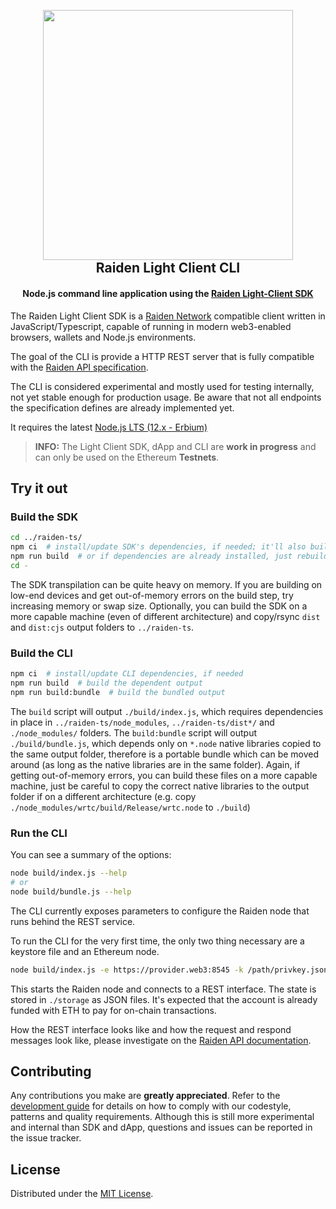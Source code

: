 <!-- PROJECT SHIELDS -->

<h2 align="center">
  <br/>
  <a href='https://raiden.network/'><img
      width='400px'
      alt=''
      src="https://user-images.githubusercontent.com/35398162/54018436-ee3f6300-4188-11e9-9b4e-0666c44cda53.png" /></a>
  <br/>
  Raiden Light Client CLI
  <br/>
</h2>

<h4 align="center">
  Node.js command line application using the <a href="https://github.com/raiden-network/light-client/tree/master/raiden-ts">Raiden Light-Client SDK</a>
</h4>

The Raiden Light Client SDK is a [Raiden Network](https://raiden.network) compatible client written in JavaScript/Typescript, capable of running in modern web3-enabled browsers, wallets and Node.js environments.

The goal of the CLI is provide a HTTP REST server that is fully compatible with the [Raiden API specification](https://raiden-network.readthedocs.io/en/latest/rest_api.html). 

The CLI is considered experimental and mostly used for testing internally, not yet stable enough for production usage. Be aware that not all endpoints the specification defines are already implemented yet.

It requires the latest [Node.js LTS (12.x - Erbium)](https://github.com/nodejs/Release)

> **INFO:** The Light Client SDK, dApp and CLI are **work in progress** and can only be used on the Ethereum **Testnets**.

## Try it out

### Build the SDK
```sh
cd ../raiden-ts/
npm ci  # install/update SDK's dependencies, if needed; it'll also build the SDK
npm run build  # or if dependencies are already installed, just rebuild
cd -
```

The SDK transpilation can be quite heavy on memory. If you are building on low-end devices and get out-of-memory errors on the build step, try increasing memory or swap size. Optionally, you can build the SDK on a more capable machine (even of different architecture) and copy/rsync `dist` and `dist:cjs` output folders to `../raiden-ts`.


### Build the CLI
```sh
npm ci  # install/update CLI dependencies, if needed
npm run build  # build the dependent output
npm run build:bundle  # build the bundled output
```

The `build` script will output `./build/index.js`, which requires dependencies in place in `../raiden-ts/node_modules`, `../raiden-ts/dist*/` and `./node_modules/` folders.
The `build:bundle` script will output `./build/bundle.js`, which depends only on `*.node` native libraries copied to the same output folder, therefore is a portable bundle which can be moved around (as long as the native libraries are in the same folder). Again, if getting out-of-memory errors, you can build these files on a more capable machine, just be careful to copy the correct native libraries to the output folder if on a different architecture (e.g. copy `./node_modules/wrtc/build/Release/wrtc.node` to `./build`)

### Run the CLI

You can see a summary of the options:
```sh
node build/index.js --help
# or
node build/bundle.js --help
```

The CLI currently exposes parameters to configure the Raiden node that runs behind the REST service.

To run the CLI for the very first time, the only two thing necessary are a keystore file and an Ethereum node.

```sh
node build/index.js -e https://provider.web3:8545 -k /path/privkey.json
```

This starts the Raiden node and connects to a REST interface. The state is stored in `./storage` as JSON files. It's expected that the account is already funded with ETH to pay for on-chain transactions.

How the REST interface looks like and how the request and respond messages look like, please investigate on the [Raiden API documentation](https://raiden-network.readthedocs.io/en/latest/rest_api.html).

## Contributing

Any contributions you make are **greatly appreciated**. Refer to the
[development guide](./CONTRIBUTING.md) for details on how to comply with our
codestyle, patterns and quality requirements. Although this is still more
experimental and internal than SDK and dApp, questions and issues can be
reported in the issue tracker.

## License

Distributed under the [MIT License](../LICENSE).
